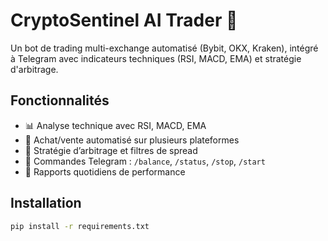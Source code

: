 # CryptoSentinel AI Trader 🚀

Un bot de trading multi-exchange automatisé (Bybit, OKX, Kraken), intégré à Telegram avec indicateurs techniques (RSI, MACD, EMA) et stratégie d'arbitrage.

## Fonctionnalités

- 📊 Analyse technique avec RSI, MACD, EMA
- 🤖 Achat/vente automatisé sur plusieurs plateformes
- 🔁 Stratégie d’arbitrage et filtres de spread
- 📠 Commandes Telegram : `/balance`, `/status`, `/stop`, `/start`
- 📩 Rapports quotidiens de performance

## Installation

```bash
pip install -r requirements.txt
